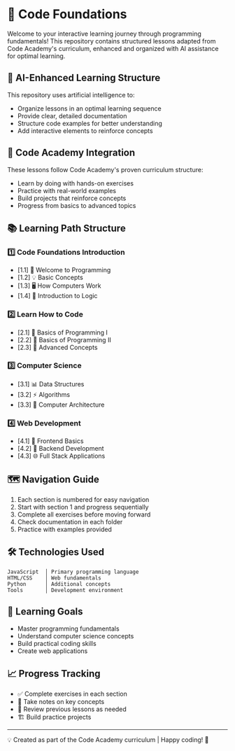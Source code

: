 # 🚀 Code Foundations

Welcome to your interactive learning journey through programming fundamentals! This repository contains structured lessons adapted from Code Academy's curriculum, enhanced and organized with AI assistance for optimal learning.

## 🤖 AI-Enhanced Learning Structure
This repository uses artificial intelligence to:
- Organize lessons in an optimal learning sequence
- Provide clear, detailed documentation
- Structure code examples for better understanding
- Add interactive elements to reinforce concepts

## 📘 Code Academy Integration
These lessons follow Code Academy's proven curriculum structure:
- Learn by doing with hands-on exercises
- Practice with real-world examples
- Build projects that reinforce concepts
- Progress from basics to advanced topics

## 📚 Learning Path Structure

### 1️⃣ Code Foundations Introduction
- [1.1] 👋 Welcome to Programming
- [1.2] 💡 Basic Concepts
- [1.3] 🖥️ How Computers Work
- [1.4] 🧩 Introduction to Logic

### 2️⃣ Learn How to Code
- [2.1] 📝 Basics of Programming I
- [2.2] 🔄 Basics of Programming II
- [2.3] 🎯 Advanced Concepts

### 3️⃣ Computer Science
- [3.1] 📊 Data Structures
- [3.2] ⚡ Algorithms
- [3.3] 🔧 Computer Architecture

### 4️⃣ Web Development
- [4.1] 🎨 Frontend Basics
- [4.2] 🔌 Backend Development
- [4.3] 🌐 Full Stack Applications

## 🗺️ Navigation Guide

1. Each section is numbered for easy navigation
2. Start with section 1 and progress sequentially
3. Complete all exercises before moving forward
4. Check documentation in each folder
5. Practice with examples provided

## 🛠️ Technologies Used

```
JavaScript  │ Primary programming language
HTML/CSS    │ Web fundamentals
Python      │ Additional concepts
Tools       │ Development environment
```

## 🎯 Learning Goals

- Master programming fundamentals
- Understand computer science concepts
- Build practical coding skills
- Create web applications

## 📈 Progress Tracking

- ✅ Complete exercises in each section
- 📝 Take notes on key concepts
- 🔄 Review previous lessons as needed
- 🏗️ Build practice projects

---
💡 Created as part of the Code Academy curriculum | Happy coding! 🚀